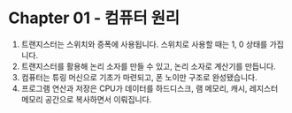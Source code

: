 # Chapter 01 - 컴퓨터 원리
1. 트랜지스터는 스위치와 증폭에 사용됩니다. 스위치로 사용할 때는 1, 0 상태를 가집니다.
2. 트랜지스터를 활용해 논리 소자를 만들 수 있고, 논리 소자로 계산기를 만듭니다.
3. 컴퓨터는 튜링 머신으로 기초가 마련되고, 폰 노이만 구조로 완성됐습니다.
4. 프로그램 연산과 저장은 CPU가 데이터를 하드디스크, 램 메모리, 캐시, 레지스터 메모리 공간으로 복사하면서 이뤄집니다.
